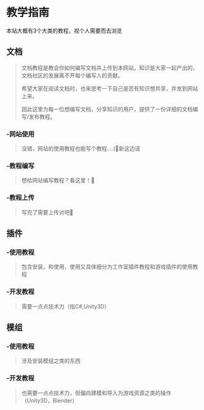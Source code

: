 # 教学指南



本站大概有3个大类的教程，视个人需要而去浏览





## 文档

> 文档教程是教会你如何编写文档并上传到本网站，知识是大家一起产出的，文档社区的发展离不开每个编写人的贡献。
>
> 希望大家在阅读文档时，也来思考一下自己是否有知识想共享，并发到网站上来。
>
> 因此这里为每一位想编写文档，分享知识的用户，提供了一份详细的文档编写/发布教程。

### -网站使用

> 没错，网站的使用教程也能写个教程....(👴新这边请

### -教程编写

> 想给网站编写教程？看这里！🥰

### -教程上传

> 写完了需要上传对吧🤔





## 插件

### -使用教程

> 包含安装，和使用，使用又具体细分为工作室插件教程和游戏插件的使用教程

### -开发教程

> 需要一点点技术力（指C#,Unity3D）





## 模组

### -使用教程

> 涉及安装模组之类的东西

### -开发教程

> 也需要一点点技术力，但偏向建模和导入为游戏资源之类的操作（Unity3D，Blender）

## 
